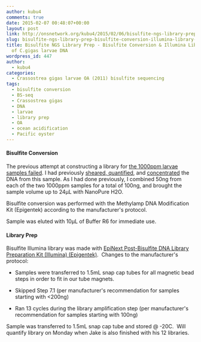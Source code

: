 ```yaml
---
author: kubu4
comments: true
date: 2015-02-07 00:48:07+00:00
layout: post
link: http://onsnetwork.org/kubu4/2015/02/06/bisulfite-ngs-library-prep-bisulfite-conversion-illumina-library-construction-of-c-gigas-larvae-dna/
slug: bisulfite-ngs-library-prep-bisulfite-conversion-illumina-library-construction-of-c-gigas-larvae-dna
title: Bisulfite NGS Library Prep - Bisulfite Conversion & Illumina Library Construction
  of C.gigas larvae DNA
wordpress_id: 447
author:
  - kubu4
categories:
  - Crassostrea gigas larvae OA (2011) bisulfite sequencing
tags:
  - bisulfite conversion
  - BS-seq
  - Crassostrea gigas
  - DNA
  - larvae
  - library prep
  - OA
  - ocean acidification
  - Pacific oyster
---
```


#### Bisulfite Conversion



The previous attempt at constructing a library for [the 1000ppm larvae samples failed](http://onsnetwork.org/kubu4/2015/01/28/bisuflite-ngs-library-prep-c-gigas-larvae-oa-bisulfite-library-quantification/). I had previously [sheared, quantified](http://onsnetwork.org/kubu4/2015/01/09/dna-isolation-c-gigas-larvae-from-2011-noaa-oa-experiment/), and [concentrated](http://onsnetwork.org/kubu4/2015/01/12/speedvac-c-gigas-larvae-oa-dna/) the DNA from this sample. As I had done previously, I combined 50ng from each of the two 1000ppm samples for a total of 100ng, and brought the sample volume up to 24μL with NanoPure H2O.

Bisulfite conversion was performed with the Methylamp DNA Modification Kit (Epigentek) according to the manufacturer's protocol.

Sample was eluted with 10μL of Buffer R6 for immediate use.





#### Library Prep



Bisulfite Illumina library was made with [EpiNext Post-Bisulfite DNA Library Preparation Kit (Illumina) (Epigentek)](https://github.com/sr320/LabDocs/blob/master/protocols/Commercial_Protocols/Epigentek_PostBisulfiteIlluminaLibraryPrep_P-1055.pdf).  Changes to the manufacturer's protocol:




    
  * Samples were transferred to 1.5mL snap cap tubes for all magnetic bead steps in order to fit in our tube magnets.

    
  * Skipped Step 7.1 (per manufacturer's recommendation for samples starting with <200ng)

    
  * Ran 13 cycles during the library amplification step (per manufacturer's recommendation for samples starting with 100ng)



Sample was transferred to 1.5mL snap cap tube and stored @ -20C.  Will quantify library on Monday when Jake is also finished with his 12 libraries.


